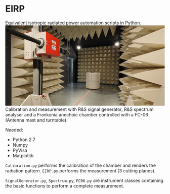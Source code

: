 # EIRP
Equivalent isotropic radiated power automation scripts in Python.
![](./img/CA.jpg )
Calibration and measurement with R&S signal generator, R&S spectrum analyser and a Frankonia anechoic chamber controlled with a FC-06 (Antenna mast and turntable).


Needed:
- Python 2.7
- Numpy
- PyVisa
- Matplotlib



`Calibration.py` performs the calibration of the chamber and renders the radiation pattern.
`EIRP.py` performs the measurement (3 cutting planes).

`SignalGenerator.py`, `Spectrum.py`, `FC06.py` are instrument classes containing the basic functions to perform a complete measurement.
